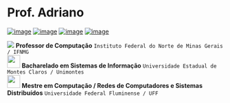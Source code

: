 # Prof. Adriano

[![image](https://img.shields.io/badge/Instagram-BF31A2?style=for-the-badge&logo=instagram&logoColor=white)](https://www.instagram.com/adrianoantunesp/) [![image](https://img.shields.io/badge/Facebook-1877F2?style=for-the-badge&logo=facebook&logoColor=white)](https://www.facebook.com/adrianoantunesp/) [![image](https://img.shields.io/badge/YouTube-FF0000?style=for-the-badge&logo=youtube&logoColor=white)](https://www.youtube.com/@estruturasdedadosi9960) [![image](https://img.shields.io/badge/LinkedIn-1E8293?style=for-the-badge&logo=linkedin&logoColor=white)](https://www.linkedin.com/in/adrianoantunesp/)

![](https://github.com/mlteal/custom-emoji/blob/master/batman.gif)  **Professor de Computação** ` Instituto Federal do Norte de Minas Gerais / IFNMG ` <br />
<img src="https://github.com/mlteal/custom-emoji/blob/master/woohoo.gif" width="30" height="30">  **Bacharelado em Sistemas de Informação** ` Universidade Estadual de Montes Claros / Unimontes ` <br />
<img src="https://github.com/mlteal/custom-emoji/blob/master/penguin-dance.gif" width="30" height="30">  **Mestre em Computação / Redes de Computadores e Sistemas Distribuídos** ` Universidade Federal Fluminense / UFF `

